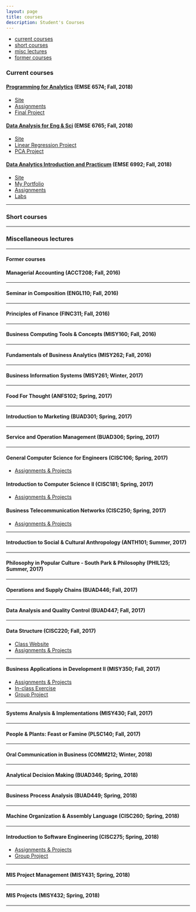 ```yaml
---
layout: page
title: courses
description: Student's Courses
---
```


<div class="navbar">
    <div class="navbar-inner">
        <ul class="nav">
            <li><a href="#current">current courses</a></li>
            <li><a href="#shortcourses">short courses</a></li>
            <li><a href="#misc">misc lectures</a></li>
            <li><a href="#old">former courses</a></li>
        </ul>
    </div>
</div>


### <a name="current"></a>Current courses

#### [Programming for Analytics](http://www2.seas.gwu.edu/~bhagiweb/emse6574/) (EMSE 6574; Fall, 2018)
- [Site](http://www2.seas.gwu.edu/~bhagiweb/emse6574/)
- [Assignments](https://github.com/oliviapy960825/oliviapy960825.github.io/tree/master/Assignments/Programming%20for%20Analytics)
- [Final Project](https://github.com/oliviapy960825/oliviapy960825.github.io/tree/master/Assignments/Programming%20for%20Analytics/project)


#### [Data Analysis for Eng & Sci](https://www2.seas.gwu.edu/~dorpjr/EMSE271/Coursefiles.html) (EMSE 6765; Fall, 2018)
- [Site](https://www2.seas.gwu.edu/~dorpjr/EMSE271/Coursefiles.html)
- [Linear Regression Project](https://github.com/oliviapy960825/oliviapy960825.github.io/tree/master/Assignments/Data%20Analysis%20for%20Eng%20%26%20Sci/Linear%20Regression%20Project)
- [PCA Project](https://github.com/oliviapy960825/oliviapy960825.github.io/tree/master/Assignments/Data%20Analysis%20for%20Eng%20%26%20Sci/PCA%20Project)

#### [Data Analytics Introduction and Practicum](http://bsharvey.github.io) (EMSE 6992; Fall, 2018)

- [Site](https://oliviapy960825.github.io/)
- [My Portfolio](https://oliviapy960825.github.io/)
- [Assignments](https://github.com/oliviapy960825/oliviapy960825.github.io/tree/master/Assignments/Data%20Analytics%20Introduction%20and%20Practicum)
- [Labs](https://github.com/bsharvey/EMSEDataAnalytics/tree/master/EMSE6992_Labs)

---

### <a name="shortcourses"></a>Short courses

---

### <a name="misc"></a>Miscellaneous lectures


---

#### <a name="old"></a>Former courses
#### Managerial Accounting (ACCT208; Fall, 2016)
---
#### Seminar in Composition (ENGL110; Fall, 2016)
---
#### Principles of Finance (FINC311; Fall, 2016)
---
#### Business Computing Tools & Concepts (MISY160; Fall, 2016)
---
#### Fundamentals of Business Analytics (MISY262; Fall, 2016)
---
#### Business Information Systems (MISY261; Winter, 2017)
---
#### Food For Thought (ANFS102; Spring, 2017)
---
#### Introduction to Marketing (BUAD301; Spring, 2017)
---
#### Service and Operation Management (BUAD306; Spring, 2017)
---
#### General Computer Science for Engineers (CISC106; Spring, 2017)
* [Assignments & Projects](https://github.com/oliviapy960825/oliviapy960825.github.io/tree/master/Assignments/General%20Computer%20Science%20for%20Engineers)
#### Introduction to Computer Science II (CISC181; Spring, 2017)
* [Assignments & Projects](https://github.com/oliviapy960825/oliviapy960825.github.io/tree/master/Assignments/Introduction%20to%20Computer%20Science%20II)
#### Business Telecommunication Networks (CISC250; Spring, 2017)
* [Assignments & Projects](https://github.com/oliviapy960825/oliviapy960825.github.io/tree/master/Assignments/Business%20Telecommunication%20Networks/cisc250)
---
#### Introduction to Social & Cultural Anthropology (ANTH101; Summer, 2017)
---
#### Philosophy in Popular Culture - South Park & Philosophy (PHIL125; Summer, 2017)
---
#### Operations and Supply Chains (BUAD446; Fall, 2017)
---
#### Data Analysis and Quality Control (BUAD447; Fall, 2017)
---
#### Data Structure (CISC220; Fall, 2017)
* [Class Website](https://www.eecis.udel.edu/~yarringt/CISC220/)
* [Assignments & Projects](https://github.com/oliviapy960825/oliviapy960825.github.io/tree/master/Assignments/Data%20Structure)
---
#### Business Applications in Development II (MISY350; Fall, 2017)
* [Assignments & Projects](https://github.com/oliviapy960825/oliviapy960825.github.io/tree/master/Assignments/Business%20Applications%20in%20Development%20II)
* [In-class Exercise](https://github.com/oliviapy960825/misy350-inclass-exercises)
* [Group Project](https://github.com/oliviapy960825/group-project)
---
#### Systems Analysis & Implementations (MISY430; Fall, 2017)
---
#### People & Plants: Feast or Famine (PLSC140; Fall, 2017)
---
#### Oral Communication in Business (COMM212; Winter, 2018)
---
#### Analytical Decision Making (BUAD346; Spring, 2018)
---
#### Business Process Analysis (BUAD449; Spring, 2018)
---
#### Machine Organization & Assembly Language (CISC260; Spring, 2018)
---
#### Introduction to Software Engineering (CISC275; Spring, 2018)
* [Assignments & Projects](https://github.com/oliviapy960825/oliviapy960825.github.io/tree/master/Assignments/Introduction%20to%20Software%20Engineering)
* [Group Project](https://github.com/oliviapy960825/oliviapy960825.github.io/tree/master/Assignments/Introduction%20to%20Software%20Engineering/estuary-team-10-8-master)
---
#### MIS Project Management (MISY431; Spring, 2018)
---
#### MIS Projects (MISY432; Spring, 2018)
---
